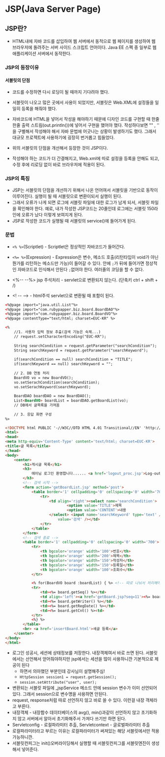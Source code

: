 # JSP(Java Server Page)
## JSP란?
* HTML내에 자바 코드를 삽입하여 웹 서버에서 동적으로 웹 페이지를 생성하여 웹 브라우저에 돌려주는 서버 사이드 스크립트 언어이다.
Java EE 스펙 중 일부로 웹 애플리케이션 서버에서 동작한다.

### JSP의 등장이유
#### 서블릿의 단점
* 코드를 수정하면 다시 로딩이 될 때까지 기다려야 했다.
* 서블릿이 나오고 많은 곳에서 사용이 되었지만, 서블릿은 Web.XML에 설정들을 일일히 등록을 해줘야 했다.
* 자바코드에 HTML을 넣어서 작성을 해야하기 때문에 디자인 코드를 구현할 때 한줄 한줄 출력 스트림(out.println())에 넣어서
구현을 했어야 했다. 작성하다보면 "" , '' 을 구별해서 작성해야 해서 자바 문법에 어긋나는 상황이 발생하기도 했다.
그래서 대규모 프로젝트에 사용하기에 굉장히 번거롭고 힘들었다.

* 위의 서블릿의 단점을 개선해서 등장한 것이 JSP이다.
* 작성해야 하는 코드가 더 간결해지고, Web.xml에 따로 설정을 등록을 안해도 되고, 수정 후에 리로딩 없이 바로 브라우저에 적용이 된다.

### JSP의 특징
* JSP는 서블릿의 단점을 개선하기 위해서 나온 언어여서 서블릿을 기반으로 동작이 이루어진다.
실행이 될 때 서블릿으로 변환이되서 실행이 된다.
* 그래서 오류가 나게 되면 로그에 서블릿 파일에 대한 로그가 남게 되서, 서블릿 파일을 확인해야 한다.
예로, 내가 작성한 JSP코드는 20줄인데 로그에는 서블릿 150라인에 오류가 났다 이렇게 보여지게 된다.
* JSP로 작성한 코드가 실행될 때 서블릿의 service()에 들어가게 된다.

### 문법
* `<% %>`(Scriptlet) - Scriptlet은 정상적인 자바코드가 들어간다.
* `<%= %>`(Expression) - Expression은 변수, 메소드 호출(리턴타입이 void가 아닌 뭔가를 리턴하는 메소드만 가능)이 들어갈 수 있다. 
안에 `;`가 뒤에 들어가면 정상적인 자바코드로 인식해서 안된다 ` ; `없어야 한다. 여러줄의 코딩을 할 수 없다.

* <%-- --%> jsp 주석처리  - servlet으로 변환되지 않는다. (단축키 ctrl + shift + /) 
* <! -- --> - html주석 servlet으로 변환될 때 포함이 된다.

```html
<%@page import="java.util.List"%>
<%@page import="com.rubypapper.biz.board.BoardDAO"%>
<%@page import="com.rubypapper.biz.board.BoardVO"%>
<%@page contentType="text/html; charset=EUC-KR" %>

<%
    //1. 사용자 입력 정보 추출(검색 기능은 숙제...)
	// request.setCharacterEncoding("EUC-KR");
	
	String searchCondition = request.getParameter("searchCondition"); 
	String searchKeyword = request.getParameter("searchKeyword");
	
	if(searchCondition == null) searchCondition = "TITLE";
	if(searchKeyword == null) searchKeyword = "";
	
	// 2. DB 연동 처리
	BoardVO vo = new BoardVO();
	vo.setSerachCondition(searchCondition);
	vo.setSerachKeyword(searchKeyword);
	
	BoardDAO boardDAO = new BoardDAO();
	List<BoardVO> boardList = boardDAO.getBoardList(vo);
	// DB에서 글목록을 가져옴
	
	// 3. 응답 화면 구성
%>

<!DOCTYPE html PUBLIC '-//W3C//DTD HTML 4.01 Transitional//EN' 'http://www.w3.org/TR/html4/loose.dtd'>
<html>
<head>
<meta http-equiv='Content-Type' content='text/html; charset=EUC-KR'>
<title>글 목록</title>
</head>
<body>
	<center>
		<h1>게시글 목록</h1>
		<h3>
			에이님 로그인 환영합니다...... <a href='logout_proc.jsp'>Log-out</a>
		</h3>
		<!-- 검색 시작 -->
		<form action='getBoardList.jsp' method='post'>
			<table border='1' cellpadding='0' cellspacing='0' width='700'>
				<tr>
					<td align='right'><select name='searchCondition'>
							<option value='TITLE'>제목
							<option value='CONTENT'>내용
					</select> <input name='searchKeyword' type='text' /> <input type='submit'
						value='검색' /></td>
				</tr>
			</table>
		</form>
		<!-- 검색 종료 -->
		<table border='1' cellpadding='0' cellspacing='0' width='700'>
			<tr>
				<th bgcolor='orange' width='100'>번호</th>
				<th bgcolor='orange' width='200'>제목</th>
				<th bgcolor='orange' width='150'>작성자</th>
				<th bgcolor='orange' width='150'>등록일</th>
				<th bgcolor='orange' width='100'>조회수</th>
			</tr>

			<% for(BoardVO board :boardList) { %> <!-- 따로 나눠서 처리해야함 -->
			<tr>
				<td><%= board.getSeq() %></td>
				<td align='left'><a href='getBoard.jsp?seq=11'><%= board.getTitle() %></a></td>
				<td><%= board.getWriter() %></td>
				<td><%= board.getRegDate() %></td>
				<td><%= board.getCnt() %><td>
			</tr>
			<%} %>
		</table>
		<br> <a href='insertBoard.html'>새글 등록</a>
	</center>
</body>
</html>
```
* 로그인 성공시, 세션에 상태정보를 저장한다. 내장객체여서 바로 쓰면 된다. 서블릿에서는 선언해서 얻어줘야하지만 jsp에서는 세션을 많이 사용하니깐 기본적으로 제공이 된다
  * 하면서 의아했던 부분인데 강사님이 설명해주심!
  * `HttpSession session1 = request.getSession();` 
  * `session.setAttribute("user", user);`
* 변환되는 서블릿 파일에 _jspService 메소드 안에 session 변수가 이미 선언되어 있다. 그래서 session으로 변수명을 사용하면 안된다.
*  request, response처럼  따로 선언하지 않고 바로 쓸 수 있다. 이런걸 내장 객체라고 부른다.
* 내장객체 - 내장함수 데이터베이스의 avg(), min()과같이 선언하지 않고 초기화하지 않고 서버에서 알아서 초기화해주서 가져다 쓰기만 하면 된다.
* Servletconfig - 로컬파라미터 추출, Servletcontext - 글로벌파라미터 추출
* 로컬파라미터라고 부르는 이유는  로컬파라미터가 써져있는 해당 서블릿에서만 적용가능하니깐.
* 서블릿컨피그는 init()오버라이딩해서  실행할 때 서블릿컨피그를 서블릿엔진이 생성해서 넣어준다.

